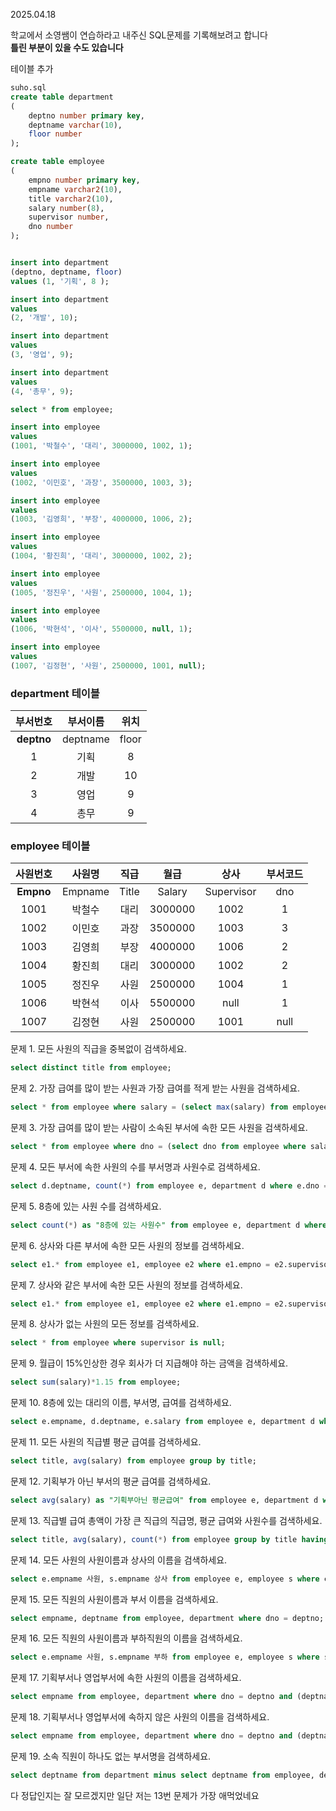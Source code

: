 2025.04.18

학교에서 소영쌤이 연습하라고 내주신 SQL문제를 기록해보려고 합니다 <br>
**틀린 부분이 있을 수도 있습니다**


테이블 추가
``` sql
suho.sql
create table department
(
    deptno number primary key,
    deptname varchar(10),
    floor number
);

create table employee
(
    empno number primary key,
    empname varchar2(10),
    title varchar2(10),
    salary number(8),
    supervisor number,
    dno number
);


insert into department
(deptno, deptname, floor)
values (1, '기획', 8 );

insert into department
values
(2, '개발', 10);

insert into department
values
(3, '영업', 9);

insert into department
values
(4, '총무', 9);

select * from employee;

insert into employee
values
(1001, '박철수', '대리', 3000000, 1002, 1);

insert into employee
values
(1002, '이민호', '과장', 3500000, 1003, 3);

insert into employee
values
(1003, '김영희', '부장', 4000000, 1006, 2);

insert into employee
values
(1004, '황진희', '대리', 3000000, 1002, 2);

insert into employee
values
(1005, '정진우', '사원', 2500000, 1004, 1);

insert into employee
values
(1006, '박현석', '이사', 5500000, null, 1);

insert into employee
values
(1007, '김정현', '사원', 2500000, 1001, null);
```

### department 테이블
|부서번호|부서이름|위치|
|:-:|:-:|:-:|
**deptno**|deptname|floor
1|기획|8
2|개발|10
3|영업|9
4|총무|9

### employee 테이블
|사원번호|사원명|직급|월급|상사|부서코드
|:-:|:-:|:-:|:-:|:-:|:-:|
**Empno**|Empname|Title|Salary|Supervisor|dno
1001|박철수|대리|3000000|1002|1
1002|이민호|과장|3500000|1003|3
1003|김영희|부장|4000000|1006|2
1004|황진희|대리|3000000|1002|2
1005|정진우|사원|2500000|1004|1
1006|박현석|이사|5500000|null|1
1007|김정현|사원|2500000|1001|null

문제 1. 모든 사원의 직급을 중복없이 검색하세요.
```sql
select distinct title from employee;
```

문제 2. 가장 급여를 많이 받는 사원과 가장 급여를 적게 받는 사원을 검색하세요.
```sql
select * from employee where salary = (select max(salary) from employee) or salary = (select min(salary) from employee) order by salary desc;
```

문제 3. 가장 급여를 많이 받는 사람이 소속된 부서에 속한 모든 사원을 검색하세요.
```sql
select * from employee where dno = (select dno from employee where salary = (select max(salary) from employee));
```

문제 4. 모든 부서에 속한 사원의 수를 부서명과 사원수로 검색하세요.
```sql
select d.deptname, count(*) from employee e, department d where e.dno = d.deptno and e.dno is not null group by d.deptname;
```

문제 5. 8층에 있는 사원 수를 검색하세요.
```sql
select count(*) as "8층에 있는 사원수" from employee e, department d where e.dno = d.deptno and d.floor = 8
```

문제 6. 상사와 다른 부서에 속한 모든 사원의 정보를 검색하세요.
```sql
select e1.* from employee e1, employee e2 where e1.empno = e2.supervisor and e1.dno != e2.dno;
```

문제 7. 상사와 같은 부서에 속한 모든 사원의 정보를 검색하세요.
```sql
select e1.* from employee e1, employee e2 where e1.empno = e2.supervisor and e1.dno = e2.dno;
```

문제 8. 상사가 없는 사원의 모든 정보를 검색하세요.
```sql
select * from employee where supervisor is null;
```

문제 9. 월급이 15%인상한 경우 회사가 더 지급해야 하는 금액을 검색하세요.
```sql
select sum(salary)*1.15 from employee;
```

문제 10. 8층에 있는 대리의 이름, 부서명, 급여를 검색하세요.
```sql
select e.empname, d.deptname, e.salary from employee e, department d where e.dno = d.deptno and d.floor = 8;
```

문제 11. 모든 사원의 직급별 평균 급여를 검색하세요.
```sql
select title, avg(salary) from employee group by title;
```

문제 12. 기획부가 아닌 부서의 평균 급여를 검색하세요.
```sql
select avg(salary) as "기획부아닌 평균급여" from employee e, department d where e.dno = d.deptno and d.deptname != '기획';
```

문제 13. 직급별 급여 총액이 가장 큰 직급의 직급명, 평균 급여와 사원수를 검색하세요.
```sql
select title, avg(salary), count(*) from employee group by title having sum(salary) = (select max(s) from (select title, sum(salary) s from employee group by title));
```

문제 14. 모든 사원의 사원이름과 상사의 이름을 검색하세요.
```sql
select e.empname 사원, s.empname 상사 from employee e, employee s where e.supervisor = s.empno order by e.empno;
```

문제 15. 모든 직원의 사원이름과 부서 이름을 검색하세요.
```sql
select empname, deptname from employee, department where dno = deptno;
```

문제 16. 모든 직원의 사원이름과 부하직원의 이름을 검색하세요.
```sql
select e.empname 사원, s.empname 부하 from employee e, employee s where s.supervisor = e.empno order by e.empno;
```

문제 17. 기획부서나 영업부서에 속한 사원의 이름을 검색하세요.
```sql
select empname from employee, department where dno = deptno and (deptname = '기획' or deptname = '영업');
```

문제 18. 기획부서나 영업부서에 속하지 않은 사원의 이름을 검색하세요.
```sql
select empname from employee, department where dno = deptno and (deptname != '기획' and deptname != '영업');
```

문제 19. 소속 직원이 하나도 없는 부서명을 검색하세요.
```sql
select deptname from department minus select deptname from employee, department where dno = deptno;
```

다 정답인지는 잘 모르겠지만 일단 저는 13번 문제가 가장 애먹었네요
